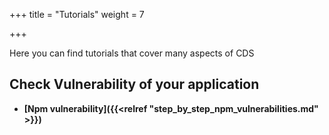 +++
title = "Tutorials"
weight = 7

+++


Here you can find tutorials that cover many aspects of CDS

## Check Vulnerability of your application

- **[Npm vulnerability]({{<relref "step_by_step_npm_vulnerabilities.md" >}})**
